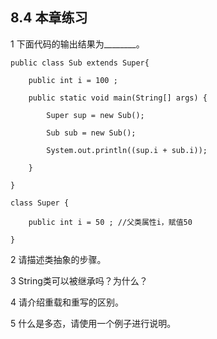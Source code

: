 ## 8.4  本章练习

 

1  下面代码的输出结果为________。
```
public class Sub extends Super{   

​    public int i = 100 ;  

​    public static void main(String[] args) {  

​        Super sup = new Sub();

​        Sub sub = new Sub();

​        System.out.println((sup.i + sub.i));   

​    }   

} 

class Super {   

​    public int i = 50 ; //父类属性i，赋值50  

}
```
2  请描述类抽象的步骤。

 

3  String类可以被继承吗？为什么？

 

 

4  请介绍重载和重写的区别。

 


5  什么是多态，请使用一个例子进行说明。

 
